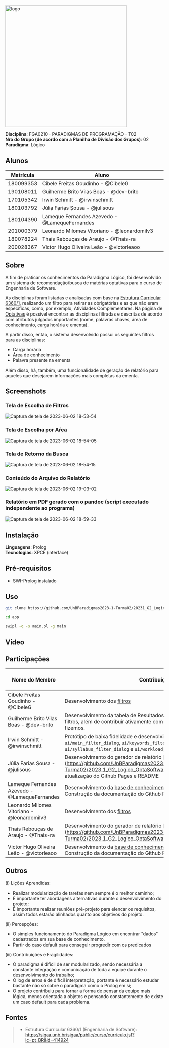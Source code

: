 <img width="386" alt="logo" src="https://github.com/UnBParadigmas2023-1-Turma02/2023.1_G2_Logico_OptaSoftware/assets/60350851/199dca77-a6f4-43e3-8caf-43c769690815">


**Disciplina**: FGA0210 - PARADIGMAS DE PROGRAMAÇÃO - T02 <br>
**Nro do Grupo (de acordo com a Planilha de Divisão dos Grupos)**: 02<br>
**Paradigma**: Lógico<br>

## Alunos
|Matrícula | Aluno |
| -- | -- |
| 180099353  |  Cibele Freitas Goudinho - @CibeleG |
| 190108011  |  Guilherme Brito Vilas Boas - @dev-brito |
| 170105342  |  Irwin Schmitt - @irwinschmitt |
| 180103792  |  Júlia Farias Sousa - @julisous |
| 180104390  |  Lameque Fernandes Azevedo - @LamequeFernandes |
| 201000379  |  Leonardo Milomes Vitoriano - @leonardomilv3 |
| 180078224  |  Thaís Rebouças de Araujo - @Thais-ra |
| 200028367  |  Victor Hugo Oliveira Leão - @victorleaoo |

## Sobre 

A fim de praticar os conhecimentos do Paradigma Lógico, foi desenvolvido um sistema de recomendação/busca de matérias optativas para o curso de Engenharia de Software. 

As disciplinas foram listadas e analisadas com base na [Estrutura Curricular 6360/1](https://sigaa.unb.br/sigaa/public/curso/curriculo.jsf?lc=pt_BR&id=414924), realizando um filtro para retirar as obrigatórias e as que não eram específicas, como, por exemplo, Atividades Complementares. Na página de [Optativas](https://unbparadigmas2023-1-turma02.github.io/2023.1_G2_Logico_OptaSoftware/optativas/) é possível encontrar as disciplinas filtradas e descritas de acordo com atributos julgados importantes (nome, palavras chaves, área de conhecimento, carga horária e ementa).

A partir disso, então, o sistema desenvolvido possui os seguintes filtros para as disciplinas:

- Carga horária
- Área de conhecimento
- Palavra presente na ementa

Além disso, há, também, uma funcionalidade de geração de relatório para aqueles que desejarem informações mais completas da ementa.

## Screenshots

### Tela de Escolha de Filtros

![Captura de tela de 2023-06-02 18-53-54](https://github.com/UnBParadigmas2023-1-Turma02/2023.1_G2_Logico_OptaSoftware/assets/98705337/2036b7ef-eb5b-4844-a514-2ecc6bf16053)

### Tela de Escolha por Aŕea

![Captura de tela de 2023-06-02 18-54-05](https://github.com/UnBParadigmas2023-1-Turma02/2023.1_G2_Logico_OptaSoftware/assets/98705337/3a70ef73-4631-43db-8882-d4d0b86e593b)

### Tela de Retorno da Busca

![Captura de tela de 2023-06-02 18-54-15](https://github.com/UnBParadigmas2023-1-Turma02/2023.1_G2_Logico_OptaSoftware/assets/98705337/e485ff74-fdce-4734-9ce3-a83e15b9f181)

### Conteúdo do Arquivo do Relatório

![Captura de tela de 2023-06-02 19-03-02](https://github.com/UnBParadigmas2023-1-Turma02/2023.1_G2_Logico_OptaSoftware/assets/98705337/27a4f604-67cc-47cc-aa01-131be3c50171)


### Relatório em PDF gerado com o pandoc (script executado independente ao programa)

![Captura de tela de 2023-06-02 18-59-33](https://github.com/UnBParadigmas2023-1-Turma02/2023.1_G2_Logico_OptaSoftware/assets/98705337/8fe767d1-340c-4b01-a828-b655c6b13206)

## Instalação 
**Linguagens**: Prolog<br>
**Tecnologias**: XPCE (interface)<br>

## Pré-requisitos
- SWI-Prolog instalado

## Uso 
```bash
git clone https://github.com/UnBParadigmas2023-1-Turma02/20231_G2_Logico_OptaSoftware
```
```bash
cd app

swipl -q -s main.pl -g main

 ```

## Vídeo


## Participações

|Nome do Membro | Contribuição | Significância da Contribuição para o Projeto (Excelente/Boa/Regular/Ruim/Nula) |
| -- | -- | -- |
| Cibele Freitas Goudinho - @CibeleG | Desenvolvimento dos [filtros](https://github.com/UnBParadigmas2023-1-Turma02/2023.1_G2_Logico_OptaSoftware/blob/main/app/filtros.pl) | Excelente |
| Guilherme Brito Vilas Boas - @dev-brito | Desenvolvimento da tabela de Resultados da Busca e Integração com os filtros, além de contribuir ativamente com considerações nas reuniões que fizemos. | Excelente |
| Irwin Schmitt - @irwinschmitt | Protótipo de baixa fidelidade e desenvolvimento das janelas dos filtros: `ui/main_filter_dialog`, `ui/keywords_filter_dialog`, `ui/area_filter_dialog`, `ui/syllabus_filter_dialog` e `ui/workload_filter_dialog`. | Excelente |
| Júlia Farias Sousa - @julisous | Desenvolvimento do gerador de relatório [relatório] (https://github.com/UnBParadigmas2023-1-Turma02/2023.1_G2_Logico_OptaSoftware/blob/relatorios/app/relatorio.pl),  atualização do Github Pages e README| Boa|
| Lameque Fernandes Azevedo - @LamequeFernandes | Desenvolvimento da [base de conhecimento](https://github.com/UnBParadigmas2023-1-Turma02/2023.1_G2_Logico_OptaSoftware/blob/main/app/materias.pl) e o diagrama de matérias.<br>Construção da documentação do Github Pages, requisitos e reuniões | Boa |
| Leonardo Milomes Vitoriano - @leonardomilv3 | Desenvolvimento dos [filtros](https://github.com/UnBParadigmas2023-1-Turma02/2023.1_G2_Logico_OptaSoftware/blob/main/app/filtros.pl) | Boa |
| Thaís Rebouças de Araujo - @Thais-ra |Desenvolvimento do gerador de relatório [relatório] (https://github.com/UnBParadigmas2023-1-Turma02/2023.1_G2_Logico_OptaSoftware/blob/relatorios/app/relatorio.pl) | Boa|
| Victor Hugo Oliveira Leão - @victorleaoo | Desenvolvimento da [base de conhecimento](https://github.com/UnBParadigmas2023-1-Turma02/2023.1_G2_Logico_OptaSoftware/blob/main/app/materias.pl) e o diagrama de [Optativas](https://unbparadigmas2023-1-turma02.github.io/2023.1_G2_Logico_OptaSoftware/optativas/).<br>Construção da documentação do Github Pages e README. | Boa |

## Outros 
(i) Lições Aprendidas:
- Realizar modularização de tarefas nem sempre é o melhor caminho;
- É importante ter abordagens alternativas durante o desenvolvimento do projeto;
- É importante realizar reuniões pré-projeto para elencar os requisitos, assim todos estarão alinhados quanto aos objetivos do projeto.


(ii) Percepções:

- O simples funcionamento do Paradigma Lógico em encontrar "dados" cadastrados em sua base de conhecimento.
- Partir do caso default para conseguir progredir com os predicados

(iii) Contribuições e Fragilidades:

- O paradigma é difícil de ser modularizado, sendo necessária a constante integração e comunicação de toda a equipe durante o desenvolvimento do trabalho;
- O log de erros é de difícil interpretação, portante é necessário estudar bastante não só sobre o paradigma como o Prolog em si;
- O projeto contribuiu para tornar a forma de pensar da equipe mais lógica, menos orientada a objetos e pensando constantemente de existe um caso default para cada problema.



## Fontes

> - Estrutura Curricular 6360/1 (Engenharia de Software): https://sigaa.unb.br/sigaa/public/curso/curriculo.jsf?lc=pt_BR&id=414924
